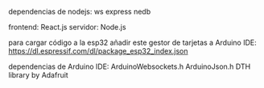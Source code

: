 dependencias de nodejs:
ws
express
nedb

frontend: React.js
servidor: Node.js

para cargar código a la esp32 añadir este gestor de tarjetas a Arduino IDE:
https://dl.espressif.com/dl/package_esp32_index.json

dependencias de Arduino IDE:
ArduinoWebsockets.h
ArduinoJson.h
DTH library by Adafruit